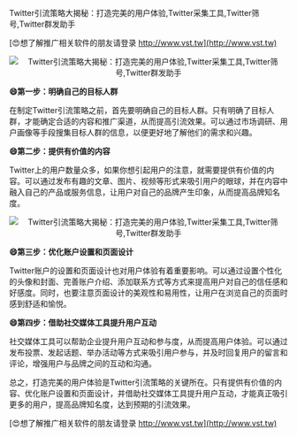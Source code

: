 Twitter引流策略大揭秘：打造完美的用户体验,Twitter采集工具,Twitter筛号,Twitter群发助手

[😍想了解推广相关软件的朋友请登录 http://www.vst.tw](http://www.vst.tw)

 <center><img src="https://vst.tw/MP4/tuiguang/png/3.png" alt="Twitter引流策略大揭秘：打造完美的用户体验,Twitter采集工具,Twitter筛号,Twitter群发助手"></center>

**😄第一步：明确自己的目标人群**

在制定Twitter引流策略之前，首先要明确自己的目标人群。只有明确了目标人群，才能确定合适的内容和推广渠道，从而提高引流效果。可以通过市场调研、用户画像等手段搜集目标人群的信息，以便更好地了解他们的需求和兴趣。

**😄第二步：提供有价值的内容**

Twitter上的用户数量众多，如果你想引起用户的注意，就需要提供有价值的内容。可以通过发布有趣的文章、图片、视频等形式来吸引用户的眼球，并在内容中融入自己的产品或服务信息，让用户对自己的品牌产生印象，从而提高品牌知名度。

 <center><img src="https://vst.tw/MP4/tuiguang/png/2.png" alt="Twitter引流策略大揭秘：打造完美的用户体验,Twitter采集工具,Twitter筛号,Twitter群发助手"></center>

**😄第三步：优化账户设置和页面设计**

Twitter账户的设置和页面设计也对用户体验有着重要影响。可以通过设置个性化的头像和封面、完善账户介绍、添加联系方式等方式来提高用户对自己的信任感和好感度。同时，也要注意页面设计的美观性和易用性，让用户在浏览自己的页面时感到舒适和愉悦。

**😄第四步：借助社交媒体工具提升用户互动**

社交媒体工具可以帮助企业提升用户互动和参与度，从而提高用户体验。可以通过发布投票、发起话题、举办活动等方式来吸引用户参与，并及时回复用户的留言和评论，增强用户与品牌之间的互动和沟通。

总之，打造完美的用户体验是Twitter引流策略的关键所在。只有提供有价值的内容、优化账户设置和页面设计，并借助社交媒体工具提升用户互动，才能真正吸引更多的用户，提高品牌知名度，达到预期的引流效果。

[😍想了解推广相关软件的朋友请登录 http://www.vst.tw](http://www.vst.tw)



